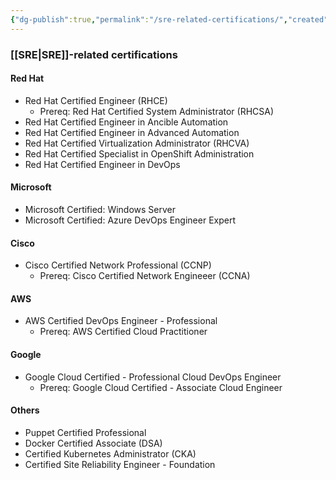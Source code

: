 ```yaml
---
{"dg-publish":true,"permalink":"/sre-related-certifications/","created":"2023-04-09T16:45:10.207-04:00","updated":"2023-04-09T16:51:45.010-04:00"}
---
```


### [[SRE\|SRE]]-related certifications

#### Red Hat
- Red Hat Certified Engineer (RHCE)
	- Prereq: Red Hat Certified System Administrator (RHCSA)
- Red Hat Certified Engineer in Ancible Automation
- Red Hat Certified Engineer in Advanced Automation
- Red Hat Certified Virtualization Administrator (RHCVA)
- Red Hat Certified Specialist in OpenShift Administration
- Red Hat Certified Engineer in DevOps

#### Microsoft
- Microsoft Certified: Windows Server
- Microsoft Certified: Azure DevOps Engineer Expert

#### Cisco
- Cisco Certified Network Professional (CCNP)
	- Prereq: Cisco Certified Network Engineeer (CCNA)

#### AWS
- AWS Certified DevOps Engineer - Professional
	- Prereq: AWS Certified Cloud Practitioner

#### Google
- Google Cloud Certified - Professional Cloud DevOps Engineer
	- Prereq: Google Cloud Certified - Associate Cloud Engineer

#### Others
- Puppet Certified Professional
- Docker Certified Associate (DSA)
- Certified Kubernetes Administrator (CKA)
- Certified Site Reliability Engineer - Foundation